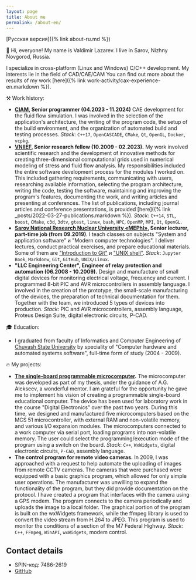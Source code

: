 ```yaml
---
layout: page
title: About me
permalink: /about-en/
---
```


[Русская версия]({% link about-ru.md %})

&#128075; Hi, everyone!
My name is Valdimir Lazarev.
I live in Sarov, Nizhny Novgorod, Russia.

I specialize in cross-platform (Linux and Windows) C/C++ development.
My interests lie in the field of CAD/CAE/CAM
You can find out more about the results of my work [here]({% link work-activity/cax-experience-en.markdown %}).

&#9874; Work history:
* **[CIAM](https://ciam.ru), Senior programmer (04.2023 - 11.2024)**
  CAE development for the fluid flow simulation.
  I was involved in the selection of the application's architecture, the writing of the program code, the setup of the build environment, and the organization of automated build and testing processes.
  *Stack*: `C++17`, `OpenCASCADE`, `CMake`, `Qt`, `OpenGL`, `Docker`, `vcpkg`.
* **[VNIIEF](https://www.vniief.ru), Senior research fellow (10.2009 - 02.2023).** 
  My work involved scientific research and the development of innovative methods for creating three-dimensional computational grids used in numerical modeling of stress and fluid flow analysis.
  My responsibilities included the entire software development process for the modules I worked on.
  This included gathering requirements, communicating with users, researching available information, selecting the program architecture, writing the code, testing the software, maintaining and improving the program's features, documenting the work, and writing articles and presenting at conferences.
  The list of publications, including journal articles and conference presentations, is provided [here]({% link _posts/2022-03-27-publications.markdown %}).
  *Stack*: `C++14`, `STL`, `boost`, `CMake`, `c3d`, `3dtv`, `gtest`, `linux`, `bash`, `HPC`, `OpenMP`, `MPI`, `Qt`, `OpenGL`.
* **[Sarov National Research Nuclear University «MEPhI»](https://sarfti.ru), Senior lecturer, part-time job (from 09.2019)**.
  I teach classes on subjects "System and application software" и "Modern computer technologies".
  I deliver lectures, conduct practical exercises, and prepare educational materials.
  Some of them are ["Introduction to Git"](https://wolodyx.github.io/git-intro) и ["UNIX shell"](https://wolodyx.github.io/unixshell).
  *Stack*: `Jupyter Book`, `Markdonw`, `Git`, `GitHub`, `UNIX/Linux`.
* **"LLC Engineering Center", Engineer of relay protection and automation (06.2008 - 10.2009).**
  Design and manufacture of small digital devices for monitoring electrical voltage, frequency and current.
  I programmed 8-bit PIC and AVR microcontrollers in assembly language.
  I involved in the creation of the prototype, the small-scale manufacturing of the devices, the preparation of technical documentation for them.
  Together with the team, we introduced 5 types of devices into production.
  *Stack*: PIC and AVR microcontrollers, assembly language, Proteus Design Suite, digital electronic circuits, P-CAD.

&#127891; Education:
* I graduated from faculty of Informatics and Computer Engineering of [Chuvash State University](https://www.chuvsu.ru) by speciality of "Computer hardware and automated systems software", full-time form of study (2004 - 2009).

&#128293; My projects:
* **[The single-board programmable microcomputer](https://github.com/wolodyx/EduBoard/blob/master/docs/diploma-presentation.pdf).**
  The microcomputer was developed as part of my thesis, under the guidance of A.G. Alekseev, a wonderful mentor.
  I am grateful for the opportunity he gave me to implement his vision of creating a programmable single-board educational computer.
  The device has been used for laboratory work in the course "Digital Electronics" over the past two years.
  During this time, we designed and manufactured five microcomputers based on the MCS 51 microcontroller, with external RAM and non-volatile memory, and various I/O expansion modules.
  The microcomputers connected to a work computer via serial port, loading programs into non-volatile memory.
  The user could select the programming/execution mode of the program using a switch on the board.
  *Stack*: `C++`, `WxWidgets`, digital electronic circuits, `P-CAD`, assembly language.
* **The control program for remote video cameras.**
  In 2009, I was approached with a request to help automate the uploading of images from remote CCTV cameras.
  The cameras that were purchased were equipped with a basic graphics program, which allowed for only simple user operations.
  The manufacturer was unwilling to expand the functionality of the program, but they did provide documentation on the protocol.
  I have created a program that interfaces with the camera using a GPS modem.
  The program connects to the camera periodically and uploads the image to a local folder.
  The graphical portion of the program is built on the wxWidgets framework, while the ffmpeg library is used to convert the video stream from H.264 to JPEG.
  This program is used to monitor the conditions of a section of the M7 Federal Highway.
  *Stack*: `C++`, `FFmpeg`, `WinAPI`, `wxWidgets`, modem control.


## Contact details

* SPIN-код: 7486-2619
* [GitHub](https://github.com/wolodyx)
